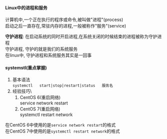 #### Linux中的进程和服务
计算机中,一个正在执行的程序或命令,被叫做"进程"(process)\
启动之后一直存在,常驻内存的进程,一般被称作"服务"(service)

**守护进程**: 在启动系统的同时开启进程,在系统关闭的时候结束的进程被称为守护进程\
守护进程, 守护的就是我们的系统服务\
在linux中, 守护进程和系统服务其实是一回事
#### systemstl(重点掌握)
1. 基本语法\
   `systemctl   start|stop|restart|status   服务名`
2. 经验技巧\
   1. CentOS 6(重启网络)\
        service network restart
    2. CentOS 7(重启网络)\
        systemctl restart network

在CentOS 6中使用的是`service network restart`的格式\
在CentOS 7中使用的是`systemctl restart network`的格式
